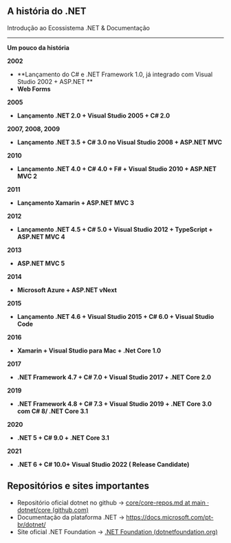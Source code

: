 ## **A história do .NET**

Introdução ao Ecossistema .NET & Documentação

---

**Um pouco da história**

**2002** 

- **Lançamento do C# e .NET Framework 1.0, já integrado com Visual Studio 2002 + ASP.NET **
- **Web Forms**

**2005**

- **Lançamento .NET 2.0 + Visual Studio 2005 + C# 2.0**

**2007, 2008, 2009**

- **Lançamento .NET 3.5 + C# 3.0 no Visual Studio 2008 + ASP.NET MVC**

**2010**

- **Lançamento .NET 4.0 + C# 4.0 + F# + Visual Studio 2010 + ASP.NET MVC 2**

**2011**

- **Lançamento Xamarin + ASP.NET MVC 3**

**2012**

- **Lançamento .NET 4.5 + C# 5.0 + Visual Studio 2012 + TypeScript + ASP.NET MVC 4**

**2013**

- **ASP.NET MVC 5**

**2014**

- **Microsoft Azure + ASP.NET vNext**

**2015**

- **Lançamento .NET 4.6 + Visual Studio 2015 + C# 6.0 + Visual Studio Code**

**2016**

- **Xamarin + Visual Studio para Mac + .Net Core 1.0**

**2017**

- **.NET Framework 4.7 + C# 7.0 + Visual Studio 2017 + .NET Core 2.0**

**2019**

- **.NET Framework 4.8 + C# 7.3 + Visual Studio 2019 + .NET Core 3.0 com C# 8/ .NET Core 3.1**

**2020**

- **.NET 5 + C# 9.0 + .NET Core 3.1**

**2021**

- **.NET 6 + C# 10.0+ Visual Studio 2022 ( Release Candidate)**

## **Repositórios e sites importantes**

- Repositório oficial dotnet no github -> [core/core-repos.md at main · dotnet/core (github.com)](https://github.com/dotnet/core/blob/main/Documentation/core-repos.md)
- Documentação da plataforma .NET -> https://docs.microsoft.com/pt-br/dotnet/
- Site oficial .NET Foundation -> [.NET Foundation (dotnetfoundation.org)](https://dotnetfoundation.org/)